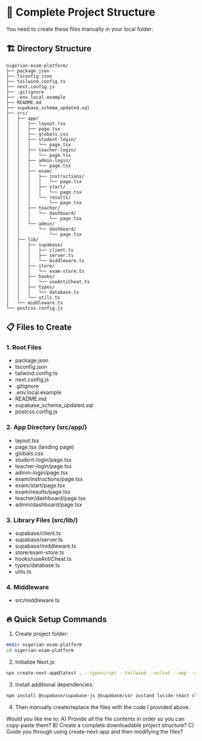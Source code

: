 # 📁 Complete Project Structure

You need to create these files manually in your local folder:

## 🏗️ Directory Structure
```
nigerian-exam-platform/
├── package.json
├── tsconfig.json
├── tailwind.config.ts
├── next.config.js
├── .gitignore
├── .env.local.example
├── README.md
├── supabase_schema_updated.sql
├── src/
│   ├── app/
│   │   ├── layout.tsx
│   │   ├── page.tsx
│   │   ├── globals.css
│   │   ├── student-login/
│   │   │   └── page.tsx
│   │   ├── teacher-login/
│   │   │   └── page.tsx
│   │   ├── admin-login/
│   │   │   └── page.tsx
│   │   ├── exam/
│   │   │   ├── instructions/
│   │   │   │   └── page.tsx
│   │   │   ├── start/
│   │   │   │   └── page.tsx
│   │   │   └── results/
│   │   │       └── page.tsx
│   │   ├── teacher/
│   │   │   └── dashboard/
│   │   │       └── page.tsx
│   │   └── admin/
│   │       └── dashboard/
│   │           └── page.tsx
│   ├── lib/
│   │   ├── supabase/
│   │   │   ├── client.ts
│   │   │   ├── server.ts
│   │   │   └── middleware.ts
│   │   ├── store/
│   │   │   └── exam-store.ts
│   │   ├── hooks/
│   │   │   └── useAntiCheat.ts
│   │   ├── types/
│   │   │   └── database.ts
│   │   └── utils.ts
│   └── middleware.ts
└── postcss.config.js
```

## 📋 Files to Create

### 1. Root Files
- package.json
- tsconfig.json  
- tailwind.config.ts
- next.config.js
- .gitignore
- .env.local.example
- README.md
- supabase_schema_updated.sql
- postcss.config.js

### 2. App Directory (src/app/)
- layout.tsx
- page.tsx (landing page)
- globals.css
- student-login/page.tsx
- teacher-login/page.tsx
- admin-login/page.tsx
- exam/instructions/page.tsx
- exam/start/page.tsx
- exam/results/page.tsx
- teacher/dashboard/page.tsx
- admin/dashboard/page.tsx

### 3. Library Files (src/lib/)
- supabase/client.ts
- supabase/server.ts
- supabase/middleware.ts
- store/exam-store.ts
- hooks/useAntiCheat.ts
- types/database.ts
- utils.ts

### 4. Middleware
- src/middleware.ts

## 🔥 Quick Setup Commands

1. Create project folder:
```bash
mkdir nigerian-exam-platform
cd nigerian-exam-platform
```

2. Initialize Next.js:
```bash
npx create-next-app@latest . --typescript --tailwind --eslint --app --src-dir --import-alias "@/*" --yes
```

3. Install additional dependencies:
```bash
npm install @supabase/supabase-js @supabase/ssr zustand lucide-react clsx tailwind-merge
```

4. Then manually create/replace the files with the code I provided above.

Would you like me to:
A) Provide all the file contents in order so you can copy-paste them?
B) Create a complete downloadable project structure?
C) Guide you through using create-next-app and then modifying the files?